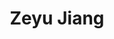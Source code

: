 ---
layout: page
title: Zeyu Jiang
role: Phd Student
target: 1
description: Zeyu Jiang is an upcoming PhD student at HKUST-GZ, supervised by Prof. Changhao Chen. Previously, he obtained his master’s degree at NTU, supervised by Prof. Lihua Xie. Piror to that, he received his bachelor’s degree at BIT. His research interests focus on embodied perception based on visual SLAM. He is interested in robotics and committed to joining the development of embodied AI into the physical world.
img: /PEAK-Lab/assets/img/jiangzeyu.jpg
importance: 1
category: work
email: 'zjiang015@e.ntu.edu.sg'
github: 'https://github.com/the-masses'
# twitter : 'Sitzmann'
website: 'https://the-masses.github.io/'
related_publications: true
---
